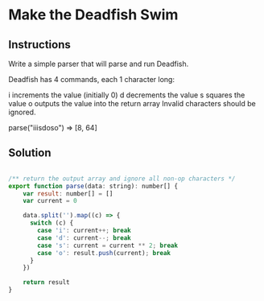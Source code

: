 # Make the Deadfish Swim

## Instructions

Write a simple parser that will parse and run Deadfish.

Deadfish has 4 commands, each 1 character long:

i increments the value (initially 0)
d decrements the value
s squares the value
o outputs the value into the return array
Invalid characters should be ignored.

parse("iiisdoso") => [8, 64]

## Solution

```JavaScript

/** return the output array and ignore all non-op characters */
export function parse(data: string): number[] {
    var result: number[] = []
    var current = 0

    data.split('').map((c) => {
      switch (c) {
        case 'i': current++; break
        case 'd': current--; break
        case 's': current = current ** 2; break
        case 'o': result.push(current); break
      }
    })

    return result
}
```

